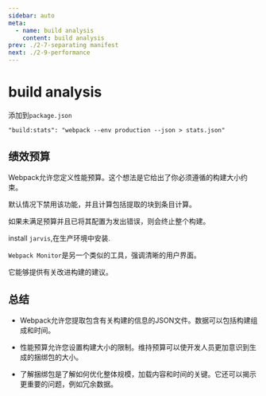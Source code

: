 ```yaml
---
sidebar: auto
meta:
  - name: build analysis
    content: build analysis
prev: ./2-7-separating manifest
next: ./2-9-performance
---
```

# build analysis
添加到`package.json`

`"build:stats": "webpack --env production --json > stats.json"`

## 绩效预算

Webpack允许您定义性能预算。这个想法是它给出了你必须遵循的构建大小约束。

默认情况下禁用该功能，并且计算包括提取的块到条目计算。

如果未满足预算并且已将其配置为发出错误，则会终止整个构建。

install `jarvis`,在生产环境中安装.

`Webpack Monitor`是另一个类似的工具，强调清晰的用户界面。

它能够提供有关改进构建的建议。

## 总结

- Webpack允许您提取包含有关构建的信息的JSON文件。数据可以包括构建组成和时间。

- 性能预算允许您设置构建大小的限制。维持预算可以使开发人员更加意识到生成的捆绑包的大小。

- 了解捆绑包是了解如何优化整体规模，加载内容和时间的关键。它还可以揭示更重要的问题，例如冗余数据。


